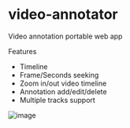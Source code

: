 # video-annotator
Video annotation portable web app

Features
- Timeline
- Frame/Seconds seeking
- Zoom in/out video timeline
- Annotation add/edit/delete
- Multiple tracks support

![image](https://user-images.githubusercontent.com/39674365/187510942-7143c583-8f1b-4aab-a00b-ab5c42ca0531.png)
